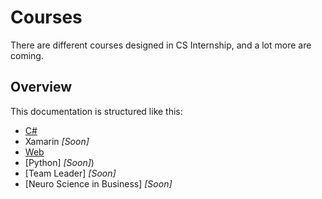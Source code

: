 # Courses

There are different courses designed in CS Internship, and a lot more are coming.


## Overview
This documentation is structured like this:
- [C#](/courses/csharp/README.md)
- Xamarin *[Soon]*<!-- - (/course-xamarin.md) -->
- [Web](/courses/web/README.md)
- [Python] *[Soon]*)
- [Team Leader] *[Soon]*<!-- - (/course-scrum-master.md) -->
- [Neuro Science in Business] *[Soon]*
